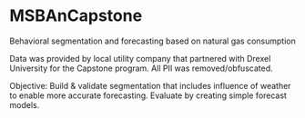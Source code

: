 # MSBAnCapstone
Behavioral segmentation and forecasting based on natural gas consumption

Data was provided by local utility company that partnered with Drexel University for the Capstone program.  All PII was removed/obfuscated.

Objective: Build & validate segmentation that includes influence of weather to enable more accurate forecasting.  Evaluate by creating simple forecast models.

